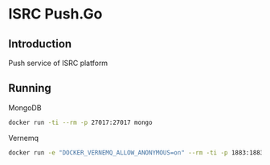 # ISRC Push.Go
## Introduction
Push service of ISRC platform

## Running
MongoDB

```sh
docker run -ti --rm -p 27017:27017 mongo
```

Vernemq

```sh
docker run -e "DOCKER_VERNEMQ_ALLOW_ANONYMOUS=on" --rm -ti -p 1883:1883 --name vernemq1 erlio/docker-vernemq
```
